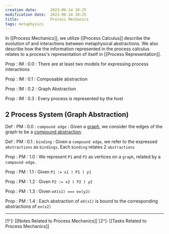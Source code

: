 ```yaml
---
creation date:		2023-06-14 10:25
modification date:	2023-06-14 10:25
title: 				Process Mechanics
tags: metaphysics
---
```

In [[Process Mechanics]], we utilize [[Process Calculus]] describe the evolution of and interactions between metaphysical abstractions. We also describe how the the information represented in the process calculus relates to a process's representation of itself in [[Process Representation]].

Prop : IM : 0.0 : There are at least two models for expressing process interactions 

Prop : IM : 0.1 : Composable abstraction

Prop : IM : 0.2 : Graph Abstraction

Prop : IM : 0.3 : Every process is represented by the host

## 2 Process System (Graph Abstraction)
Def : PM : 0.0 : `compound edge` : Given a [graph](https://en.wikipedia.org/wiki/Graph_theory), we consider the edges of the graph to be a [compound abstraction](Def-PC-0.1.3-compound_abstraction.md).

Def : PM : 0.1 : `binding` : Given a `compound edge`, we refer to the expressed `abstractions` as `bindings`. Each `binding` relates 2 `abstractions` 

Prop : PM : 1.0 : We represent `P1` and `P2` as vertices on a `graph`, related by a `compound edge`.

Prop : PM : 1.1 : Given `P1 := x1 ) P1 ) y1`

Prop : PM : 1.2 : Given `P2 := x2 ) P2 ) y2`

Prop : PM : 1.3 : Given `eX(x1) === ex(y2)` 

Prop : PM : 1.4 : Each abstraction of `eX(x1)` is bound to the corresponding abstractions of `ex(x2)`



---
[1^]: [[Notes Related to Process Mechanics]]
[2^]: [[Tasks Related to Process Mechanics]]